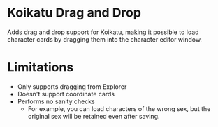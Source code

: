 # Koikatu Drag and Drop
Adds drag and drop support for Koikatu, making it possible to load character cards by dragging them into the character editor window.

# Limitations
- Only supports dragging from Explorer
- Doesn't support coordinate cards
- Performs no sanity checks
  - For example, you can load characters of the wrong sex, but the original sex will be retained even after saving.